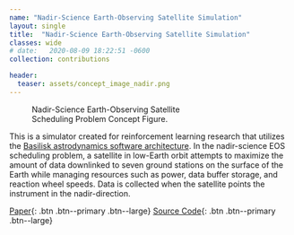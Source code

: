 ```yaml
---
name: "Nadir-Science Earth-Observing Satellite Simulation"
layout: single
title:  "Nadir-Science Earth-Observing Satellite Simulation"
classes: wide
# date:   2020-08-09 18:22:51 -0600
collection: contributions

header:
  teaser: assets/concept_image_nadir.png
---
```


<figure style="width: 300px" class="align-right">
  <img src="{{ site.url }}{{ site.baseurl }}/assets/concept_image_nadir.png" alt="">
  <figcaption>Nadir-Science Earth-Observing Satellite Scheduling Problem Concept Figure.</figcaption>
</figure> 

This is a simulator created for reinforcement learning research that utilizes the [Basilisk astrodynamics
software architecture](https://hanspeterschaub.info/basilisk/index.html). In the nadir-science EOS scheduling problem, a
satellite in low-Earth orbit attempts to maximize the amount of data downlinked to seven ground stations on the
surface of the Earth while managing resources such as power, data buffer storage, and reaction wheel speeds. Data is
collected when the satellite points the instrument in the nadir-direction.

[Paper](https://arc.aiaa.org/doi/10.2514/1.I010992){: .btn .btn--primary .btn--large}
[Source Code](https://bitbucket.org/avslab/basilisk-gym-interface/src/develop/basilisk_env/envs/leoNadirEnvironment/){: .btn .btn--primary .btn--large}